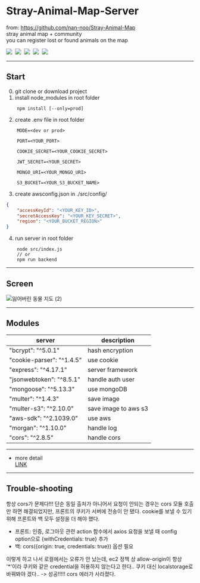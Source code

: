 # Stray-Animal-Map-Server

from: https://github.com/nan-noo/Stray-Animal-Map  
stray animal map + community  
you can register lost or found animals on the map

<p>
<img src="https://img.shields.io/badge/React.js-61DAFB?style=flat-square&logo=react&logoColor=black">&nbsp;
<img src="https://img.shields.io/badge/Node.js-339933?style=flat-square&logo=Node.js&logoColor=white"/>&nbsp;
<img src="https://img.shields.io/badge/MongoDB-47A248?style=flat-square&logo=MongoDB&logoColor=white"/>&nbsp;
<img src="https://img.shields.io/badge/GoogleMapsAPI-4285f4?style=flat-square&logo=Google Maps&logoColor=white"/>&nbsp;
<img src="https://img.shields.io/badge/AWS-232F3E?style=flat-square&logo=Amazon AWS&logoColor=white"/>&nbsp;
</p>

---

## Start

0. git clone or download project
1. install node_modules in root folder

```
    npm install [--only=prod]
```

2. create .env file in root folder

```
    MODE=<dev or prod>

    PORT=<YOUR_PORT>

    COOKIE_SECRET=<YOUR_COOKIE_SECRET>

    JWT_SECRET=<YOUR_SECRET>

    MONGO_URI=<YOUR_MONGO_URI>

    S3_BUCKET=<YOUR_S3_BUCKET_NAME>
```

3. create awsconfig.json in ./src/config/

```JSON
{
    "accessKeyId": "<YOUR_KEY_ID>",
    "secretAccessKey": "<YOUR_KEY_SECRET>",
    "region": "<YOUR_BUCKET_REGION>"
}
```

4. run server in root folder

```
    node src/index.js
    // or
    npm run backend
```

---

## Screen

![잃어버린 동물 지도 (2)](https://user-images.githubusercontent.com/54002105/143589099-12932b20-1efe-490a-bc19-aec3b21f4e84.gif)

---

## Modules

| server                    | description          |
| ------------------------- | -------------------- |
| "bcrypt": "^5.0.1"        | hash encryption      |
| "cookie-parser": "^1.4.5" | use cookie           |
| "express": "^4.17.1"      | server framework     |
| "jsonwebtoken": "^8.5.1"  | handle auth user     |
| "mongoose": "^5.13.3"     | use mongoDB          |
| "multer": "^1.4.3"        | save image           |
| "multer-s3": "^2.10.0"    | save image to aws s3 |
| "aws-sdk": "^2.1039.0"    | use aws              |
| "morgan": "^1.10.0"       | handle log           |
| "cors": "^2.8.5"          | handle cors          |

---

- more detail  
  <a href="https://first-daisy-ddd.notion.site/Stray-Animal-Map-209a68fa7d974e60bf814b9282bd2ca1">LINK</a>

---

## Trouble-shooting

항상 cors가 문제다!!! 단순 동일 출처가 아니어서 요청이 안되는 경우는 cors 모듈 호출만 하면 해결되었지만, 프론트의 쿠키가 서버에 전송이 안 됐다. cookie를 보낼 수 있기 위해 프론트와 백 모두 설정을 더 해야 했다.

- 프론트: 인증, 로그아웃 관련 action 함수에서 axios 요청을 보낼 때 config option으로 {withCredentials: true} 추가
- 백: cors({origin: true, credentials: true}) 옵션 필요

이렇게 하고 나서 로컬에서는 오류가 안 났는데, ec2 정책 상 allow-origin이 항상 '\*'이라 쿠키와 같은 credential을 허용하지 않는다고 한다.. 쿠키 대신 localstorage로 바꿔봐야 겠다.. -> 성공!!!!! cors 에러가 사라졌다.
